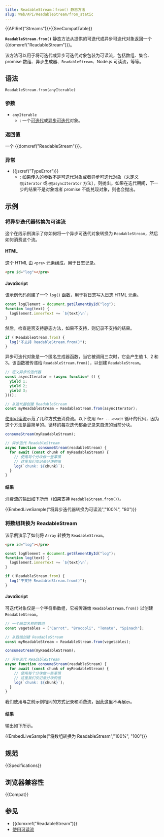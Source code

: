 ```yaml
---
title: ReadableStream：from() 静态方法
slug: Web/API/ReadableStream/from_static
---
```


{{APIRef("Streams")}}{{SeeCompatTable}}

**`ReadableStream.from()`** 静态方法从提供的可迭代或异步可迭代对象返回一个 {{domxref("ReadableStream")}}。

该方法可以用于将可迭代或异步可迭代对象包装为可读流，包括数组、集合、promise 数组、异步生成器、`ReadableStream`、Node.js 可读流，等等。

## 语法

```js-nolint
ReadableStream.from(anyIterable)
```

### 参数

- `anyIterable`
  - : 一个[可迭代](/zh-CN/docs/Web/JavaScript/Reference/Iteration_protocols#可迭代协议)或[异步可迭代](/zh-CN/docs/Web/JavaScript/Reference/Iteration_protocols#异步迭代器和异步可迭代协议)对象。

### 返回值

一个 {{domxref("ReadableStream")}}。

### 异常

- {{jsxref("TypeError")}}
  - : 如果传入的参数不是可迭代对象或者异步可迭代对象（未定义 `@@iterator` 或 `@@asyncIterator` 方法），则抛出。如果在迭代期间，下一步的结果不是对象或者 promise 不能兑现对象，则也会抛出。

## 示例

### 将异步迭代器转换为可读流

这个在线示例演示了你如何将一个异步可迭代对象转换为 `ReadableStream`，然后如何消费这个流。

#### HTML

这个 HTML 由 `<pre>` 元素组成，用于日志记录。

```html
<pre id="log"></pre>
```

#### JavaScript

该示例代码创建了一个 `log()` 函数，用于将日志写入日志 HTML 元素。

```js
const logElement = document.getElementById("log");
function log(text) {
  logElement.innerText += `${text}\n`;
}
```

然后，检查是否支持静态方法，如果不支持，则记录不支持的结果。

```js
if (!ReadableStream.from) {
  log("不支持 ReadableStream.from()");
}
```

异步可迭代对象是一个匿名生成器函数，当它被调用三次时，它会产生值 1、2 和 3。该函数被传递给 `ReadableStream.from()`，以创建 `ReadableStream`。

```js
// 定义异步的迭代器
const asyncIterator = (async function* () {
  yield 1;
  yield 2;
  yield 3;
})();

// 从迭代器创建 ReadableStream
const myReadableStream = ReadableStream.from(asyncIterator);
```

[使用可读流](/zh-CN/docs/Web/API/Streams_API/Using_readable_streams)示范了几种方式去消费流。以下使用 `for ...await` 循环的代码，因为这个方法是最简单的。循环的每次迭代都会记录来自流的当前分块。

```js
consumeStream(myReadableStream);

// 异步迭代 ReadableStream
async function consumeStream(readableStream) {
  for await (const chunk of myReadableStream) {
    // 使用每个分块做一些事情
    // 这里我们仅记录分块的值
    log(`chunk: ${chunk}`);
  }
}
```

#### 结果

消费流的输出如下所示（如果支持 `ReadableStream.from()`）。

{{EmbedLiveSample("将异步迭代器转换为可读流","100%", "80")}}

### 将数组转换为 ReadableStream

该示例演示了如何将 `Array` 转换为 `ReadableStream`。

```html hidden
<pre id="log"></pre>
```

```js hidden
const logElement = document.getElementById("log");
function log(text) {
  logElement.innerText += `${text}\n`;
}

if (!ReadableStream.from) {
  log("不支持 ReadableStream.from()");
}
```

#### JavaScript

可迭代对象仅是一个字符串数组，它被传递给 `ReadableStream.from()` 以创建 `ReadableStream`。

```js
// 一个蔬菜名称的数组
const vegetables = ["Carrot", "Broccoli", "Tomato", "Spinach"];

// 从数组创建 ReadableStream
const myReadableStream = ReadableStream.from(vegetables);
```

```js hidden
consumeStream(myReadableStream);

// 异步迭代 ReadableStream
async function consumeStream(readableStream) {
  for await (const chunk of myReadableStream) {
    // 使用每个分块做一些事情
    // 这里我们仅记录分块的值
    log(`chunk: ${chunk}`);
  }
}
```

我们使用与之前示例相同的方式记录和消费流，因此这里不再展示。

#### 结果

输出如下所示。

{{EmbedLiveSample("将数组转换为 ReadableStream","100%", "100")}}

## 规范

{{Specifications}}

## 浏览器兼容性

{{Compat}}

## 参见

- {{domxref("ReadableStream")}}
- [使用可读流](/zh-CN/docs/Web/API/Streams_API/Using_readable_streams)
